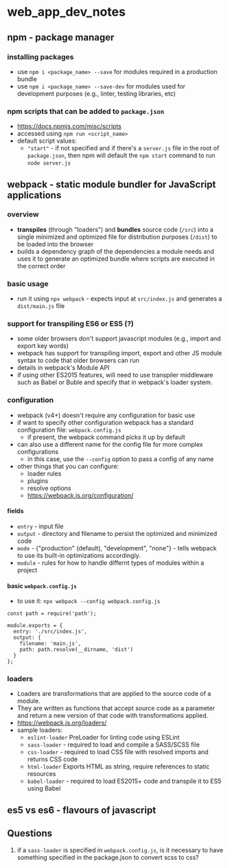 # web_app_dev_notes

## npm - package manager
### installing packages
- use `npm i <package_name> --save` for modules required in a production bundle
- use `npm i <package_name> --save-dev` for modules used for development purposes (e.g., linter, testing libraries, etc)

### npm scripts that can be added to `package.json`
- https://docs.npmjs.com/misc/scripts
- accessed using `npm run <script_name>`
- default script values:
   - `"start"` - if not specified and if there's a `server.js` file in the root of `package.json`, then npm will 
   default the `npm start` command to run `node server.js`



## webpack - static module bundler for JavaScript applications
### overview
- **transpiles** (through "loaders") and **bundles** source code (`/src`) into a single minimized and optimized file for distribution purposes (`/dist`) to be loaded into the browser
- builds a dependency graph of the dependencies a module needs and uses it to generate an optimized bundle where scripts
are executed in the correct order

### basic usage
- run it using `npx webpack` - expects input at `src/index.js` and generates a `dist/main.js` file

### support for transpiling ES6 or ES5 (?)
- some older browsers don't support javascript modules (e.g., import and export key words)
- webpack has support for transpiling import, export and other JS module syntax to code that older browsers can run
- details in webpack's Module API
- if using other ES2015 features, will need to use transpiler middleware such as Babel or Buble and specify that in webpack's loader system.

### configuration
- webpack (v4+) doesn't require any configuration for basic use
- if want to specify other configuration webpack has a standard configuration file: `webpack.config.js`
   - if present, the webpack command picks it up by default
- can also use a different name for the config file for more complex configurations
   - in this case, use the `--config` option to pass a config of any name
- other things that you can configure:
   - loader rules
   - plugins
   - resolve options
   - https://webpack.js.org/configuration/

#### fields
- `entry` - input file
- `output` - directory and filename to persist the optimized and minimized code
- `mode` - {"production" (default), "development", "none"} - tells webpack to use its built-in optimizations accordingly.
- `module` - rules for how to handle differnt types of modules within a project
   
#### basic `webpack.config.js`
- to use it: `npx webpack --config webpack.config.js`

   
```
const path = require('path');

module.exports = {
  entry: './src/index.js',
  output: {
    filename: 'main.js',
    path: path.resolve(__dirname, 'dist')
  }
};
```
### loaders
- Loaders are transformations that are applied to the source code of a module. 
- They are written as functions that accept source code as a parameter and return a new version of that code with transformations applied.
- https://webpack.js.org/loaders/
- sample loaders:
   - `eslint-loader` PreLoader for linting code using ESLint
   - `sass-loader` - required to load and compile a SASS/SCSS file
   - `css-loader` - required to load CSS file with resolved imports and returns CSS code
   - `html-loader` Exports HTML as string, require references to static resources
   - `babel-loader` - required to load ES2015+ code and transpile it to ES5 using Babel

## es5 vs es6 - flavours of javascript

## Questions
1. if a `sass-loader` is specified in `webpack.config.js`, is it necessary to have something specified in the package.json to convert scss to css?
